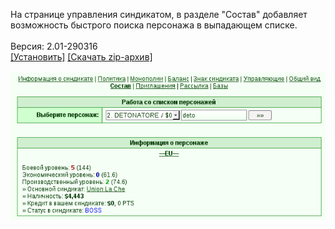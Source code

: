 На странице управления синдикатом, в разделе "Состав" добавляет возможность быстрого поиска персонажа в выпадающем списке.
<br>
<br>
Версия: 2.01-290316
<br>
[[Установить]](https://raw.githubusercontent.com/MyRequiem/comfortablePlayingInGW/master/separatedScripts/FindSyndUser/findSyndUser.user.js) [[Скачать zip-архив]](https://raw.githubusercontent.com/MyRequiem/comfortablePlayingInGW/master/separatedScripts/FindSyndUser/findSyndUser.user.js.zip)
<br>
<br>
![FindSyndUser](https://raw.githubusercontent.com/MyRequiem/comfortablePlayingInGW/master/imgs/FindSyndUser/screen.png)
<br>
